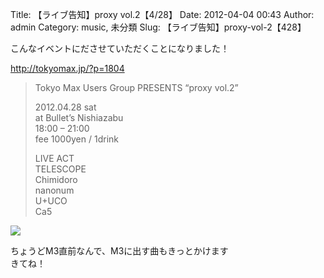 Title: 【ライブ告知】proxy vol.2【4/28】
Date: 2012-04-04 00:43
Author: admin
Category: music, 未分類
Slug: 【ライブ告知】proxy-vol-2【428】

こんなイベントにださせていただくことになりました！

<http://tokyomax.jp/?p=1804>

> Tokyo Max Users Group PRESENTS “proxy vol.2”
>
> 2012.04.28 sat  
>  at Bullet’s Nishiazabu  
>  18:00 – 21:00  
>  fee 1000yen / 1drink
>
> LIVE ACT  
>  TELESCOPE  
>  Chimidoro  
>  nanonum  
>  U+UCO  
>  Ca5

![](http://tokyomax.jp/wp-content/uploads/2012/04/proxy.jpg)

ちょうどM3直前なんで、M3に出す曲もきっとかけます  
きてね！
